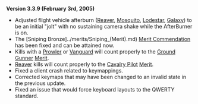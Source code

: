 **Version 3.3.9 (February 3rd, 2005)**

- Adjusted flight vehicle afterburn ([Reaver](../vehicles/Reaver.md),
  [Mosquito](../vehicles/Mosquito.md), [Lodestar](../vehicles/Lodestar.md),
  [Galaxy](../vehicles/Galaxy.md)) to be an initial "jolt" with no sustaining
  camera shake while the AfterBurner is on.
- The [Sniping Bronze]../merits/Sniping\_(Merit).md)
  [Merit Commendation](../merits/Merit_Commendations.md) has been fixed and can be
  attained now.
- Kills with a [Prowler](../vehicles/Prowler.md) or
  [Vanguard](../vehicles/Vanguard.md) will count properly to the
  [Ground Gunner](../merits/Ground_Gunner.md) [Merit](../merits/Merit_Commendations.md).
- [Reaver](../vehicles/Reaver.md) kills will count properly to the
  [Cavalry Pilot](../merits/Cavalry_Pilot.md) [Merit](../merits/Merit_Commendations.md).
- Fixed a client crash related to keymappings.
- Corrected keymaps that may have been changed to an invalid state in the
  previous update.
- Fixed an issue that would force keyboard layouts to the QWERTY standard.

<!--[category:Patches](category:Patches.md)-->
